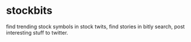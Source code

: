 stockbits
=========

find trending stock symbols in stock twits, find stories in bitly search, post interesting stuff to twitter.